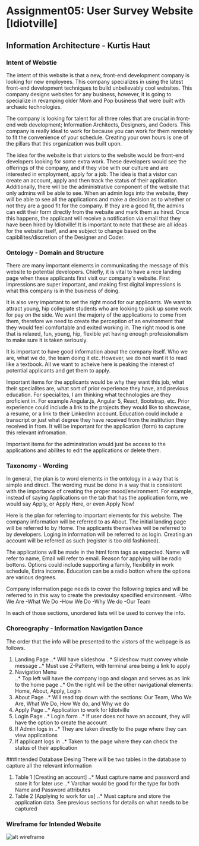 # Assignment05: User Survey Website [Idiotville]
## Information Architecture - Kurtis Haut
### Intent of Webstie
The intent of this website is that a new, front-end development company is looking for new employees. This company specializes in using the latest front-end development techniques to build unbelievably cool websites. This company designs websites for any business, however, it is going to specialize in revamping older Mom and Pop business that were built with archaeic technologies. 

The company is looking for talent for all three roles that are crucial in front-end web development; Information Architects, Designers, and Coders. This company is really ideal to work for because you can work for them remotely to fit the convenience of your schedule. Creating your own hours is one of the pillars that this organization was built upon. 

The idea for the website is that vistors to the website would be front-end developers looking for some extra work. These developers would see the offerings of the company, and if they vibe with our culture and are interested in employment, apply for a job. The idea is that a vistor can create an account, apply and then track the status of their application. Additionally, there will be the administrative component of the website that only admins will be able to see. When an admin logs into the website, they will be able to see all the applications and make a decision as to whether or not they are a good fit for the company. If they are a good fit, the admins can edit their form directly from the website and mark them as hired. Once this happens, the applicant will receive a notification via email that they have been hired by Idiotville! It is important to note that these are all ideas for the website itself, and are subject to change based on the capibilites/discretion of the Designer and Coder.

### Ontology - Domain and Structure
There are many important elements in communicating the message of this website to potential developers. Chiefly, it is vital to have a nice landing page when these applicants first visit our company's website. First impressions are super important, and making first digital impressions is what this company is in the business of doing. 

It is also very important to set the right mood for our applicants. We want to attract young, hip collegiate students who are looking to pick up some work for pay on the side. We want the majoriy of the applications to come from them, therefore we need to create the perception of an environment that they would feel comfortable and exited working in. The right mood is one that is relaxed, fun, young, hip, flexible yet having enough professionalism to make sure it is taken seriously.

It is important to have good information about the company itself. Who we are, what we do, the team doing it etc. However, we do not want it to read like a textbook. All we want to acheive here is peaking the interest of potential applicants and get them to apply.

Important items for the applicants would be why they want this job, what their specialites are, what sort of prior experience they have, and previous education. For specialites, I am thinking what technologies are they proficient in. For example Angular.js, Angular 5, React, Bootstrap, etc. Prior experience could include a link to the projects they would like to showcase, a resume, or a link to their LinkedInn account. Education could include a transcript or just what degree they have received from the institution they received in from.  It  will be important for the application (form) to capture this relevant infromation.

Important items for the adminstration would just be access to the applications and abilites to edit the applications or delete them. 

### Taxonomy - Wording 
In general, the plan is to word elements in the ontology in a way that is simple and direct. The wording must be done in a way that is consistent with the importance of creating the proper mood/environment. For example, instead of saying Applications on the tab that has the application form, we would say Apply, or Apply Here, or even Apply Now!

Here is the plan for referring to important elements for this website. The company information will be referred to as About. The initial landing page will be referred to by Home. The applicants themselves will be referred to by developers. Loging in information will be referred to as login. Creating an account will be referred as such (register is too old fashioned).

The applications will be made in the html form tags as expected. Name will refer to name, Email will refer to email. Reason for applying will be radio bottons. Options could include supporting a family, flexibility in work schedule, Extra income. Education can be a radio botton where the options are various degrees. 

Company information page needs to cover the following topics and will be referred to in this way to create the previoulsy specified environment. 
-Who We Are
-What We Do
-How We Do
-Why We do
-Our Team

In each of those sections, unordered lists will be used to convey the info. 

### Choreography - Information Navigation Dance
The order that the info will be presented to the vistors of the webpage is as follows. 
1. Landing Page 
..* Will have slideshow 
..* Slideshow must convey whole message
..* Must use Z-Pattern, with terminal area being a link to apply
2. Navigation Menu  
..* Top left will have the company logo and slogan and serves as as link to the home page
..* On the right will be the other navigational elements: Home, About, Apply, Login
3. About Page
..* Will read top down with the sections: Our Team, Who We Are, What We Do, How We do, and Why we do
4. Apply Page
..* Application to work for Idiotville
5. Login Page
..* Login form 
..* If user does not have an account, they will have the option to create the account
6. If Admin logs in
..* They are taken directly to the page where they can view applications
7. If applicant logs in
..* Taken to the page where they can check the status of their application

###Intended Database Desing
There will be two tables in the database to capture all the relevant information
1. Table 1 [Creating an account]
..* Must capture name and password and store it for later use
..* Varchar would be good for the type for both Name and Password attributes
2. Table 2 [Applying to work for us]
..* Must capture and store the application data. See previous sections for details on what needs to be captured

### Wireframe for Intended Website 
![alt wireframe](https://github.com/kurthaut/assignment05-idiotville/blob/master/Wireframe.png)

